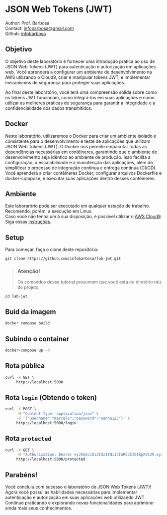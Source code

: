 # JSON Web Tokens (JWT)
Author: Prof. Barbosa<br>
Contact: infobarbosa@gmail.com<br>
Github: [infobarbosa](https://github.com/infobarbosa)

## Objetivo
O objetivo deste laboratório é fornecer uma introdução prática ao uso de JSON Web Tokens (JWT) para autenticação e autorização em aplicações web. Você aprenderá a configurar um ambiente de desenvolvimento na AWS utilizando o Cloud9, criar e manipular tokens JWT, e implementar mecanismos de segurança para proteger suas aplicações.

Ao final deste laboratório, você terá uma compreensão sólida sobre como os tokens JWT funcionam, como integrá-los em suas aplicações e como utilizar as melhores práticas de segurança para garantir a integridade e a confidencialidade dos dados transmitidos.

## Docker
Neste laboratório, utilizaremos o Docker para criar um ambiente isolado e consistente para o desenvolvimento e teste de aplicações que utilizam JSON Web Tokens (JWT). O Docker nos permite empacotar todas as dependências necessárias em contêineres, garantindo que o ambiente de desenvolvimento seja idêntico ao ambiente de produção. Isso facilita a configuração, a escalabilidade e a manutenção das aplicações, além de simplificar o processo de integração contínua e entrega contínua (CI/CD). Você aprenderá a criar contêineres Docker, configurar arquivos Dockerfile e docker-compose, e executar suas aplicações dentro desses contêineres.

## Ambiente 
Este laborarório pode ser executado em qualquer estação de trabalho.<br>
Recomendo, porém, a execução em Linux.<br>
Caso você não tenha um à sua disposição, é possível utilizar o [AWS Cloud9](https://aws.amazon.com/cloud9/). Siga essas [instruções](Cloud9/README.md).

## Setup
Para começar, faça o clone deste repositório:
```
git clone https://github.com/infobarbosa/lab-jwt.git

```

>### Atenção! 
> Os comandos desse tutorial presumem que você está no diretório raiz do projeto.

```
cd lab-jwt

```

## Buid da imagem
```sh
docker compose build

```

## Subindo o container
```sh
docker-compose up -d

```

## Rota pública
```sh
curl -X GET \
     http://localhost:5000

```
## Rota `login` (Obtendo o token)
```sh
curl -X POST \
     -H "Content-Type: application/json" \
     -d '{"username":"marcelo","password":"senha123"}' \
     http://localhost:5000/login

```

## Rota `protected`
```sh
curl -X GET \
     -H "Authorization: Bearer eyJhbGciOiJIUzI1NiIsInR5cCI6IkpXVCJ9.eyJzdWIiOiJtYXJjZWxvIiwiZXhwIjoxNzM1NDE1NjMwfQ.yz50XQcKsiwr3-BYmqqzsJibPoV0_EMlmB3esi5gH4s" \
     http://localhost:5000/protected

```


## Parabéns!
Você concluiu com sucesso o laboratório de JSON Web Tokens (JWT)! Agora você possui as habilidades necessárias para implementar autenticação e autorização em suas aplicações web utilizando JWT. Continue praticando e explorando novas funcionalidades para aprimorar ainda mais seus conhecimentos.
